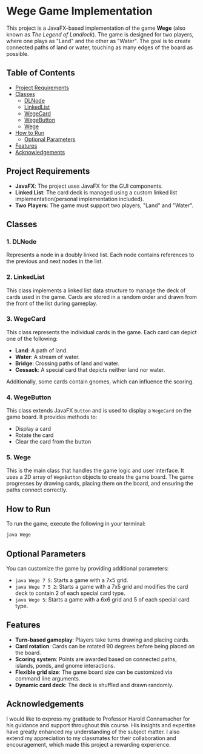 # Wege Game Implementation

This project is a JavaFX-based implementation of the game **Wege** (also known as *The Legend of Landlock*). The game is designed for two players, where one plays as "Land" and the other as "Water". The goal is to create connected paths of land or water, touching as many edges of the board as possible.

## Table of Contents
- [Project Requirements](#project-requirements)
- [Classes](#classes)
  - [DLNode](#1-dlnode)
  - [LinkedList](#2-linkedlist)
  - [WegeCard](#3-wegecard)
  - [WegeButton](#4-wegebutton)
  - [Wege](#5-wege)
- [How to Run](#how-to-run)
  - [Optional Parameters](#optional-parameters)
- [Features](#features)
- [Acknowledgements](#acknowledgements)

## Project Requirements

- **JavaFX**: The project uses JavaFX for the GUI components.
- **Linked List**: The card deck is managed using a custom linked list implementation(personal implementation included).
- **Two Players**: The game must support two players, "Land" and "Water".

## Classes

### 1. **DLNode**
Represents a node in a doubly linked list. Each node contains references to the previous and next nodes in the list.

### 2. **LinkedList**
This class implements a linked list data structure to manage the deck of cards used in the game. Cards are stored in a random order and drawn from the front of the list during gameplay.

### 3. **WegeCard**
This class represents the individual cards in the game. Each card can depict one of the following:
- **Land**: A path of land.
- **Water**: A stream of water.
- **Bridge**: Crossing paths of land and water.
- **Cossack**: A special card that depicts neither land nor water.

Additionally, some cards contain gnomes, which can influence the scoring.

### 4. **WegeButton**
This class extends JavaFX `Button` and is used to display a `WegeCard` on the game board. It provides methods to:
- Display a card
- Rotate the card
- Clear the card from the button

### 5. **Wege**
This is the main class that handles the game logic and user interface. It uses a 2D array of `WegeButton` objects to create the game board. The game progresses by drawing cards, placing them on the board, and ensuring the paths connect correctly.

## How to Run

To run the game, execute the following in your terminal:

```bash
java Wege
```

## Optional Parameters
You can customize the game by providing additional parameters:
- `java Wege 7 5`: Starts a game with a 7x5 grid.
- `java Wege 7 5 2`: Starts a game with a 7x5 grid and modifies the card deck to contain 2 of each special card type.
- `java Wege 5`: Starts a game with a 6x6 grid and 5 of each special card type.

## Features

- **Turn-based gameplay**: Players take turns drawing and placing cards.
- **Card rotation**: Cards can be rotated 90 degrees before being placed on the board.
- **Scoring system**: Points are awarded based on connected paths, islands, ponds, and gnome interactions.
- **Flexible grid size**: The game board size can be customized via command line arguments.
- **Dynamic card deck**: The deck is shuffled and drawn randomly.

## Acknowledgements

I would like to express my gratitude to Professor Harold Connamacher for his guidance and support throughout this course. His insights and expertise have greatly enhanced my understanding of the subject matter. I also extend my appreciation to my classmates for their collaboration and encouragement, which made this project a rewarding experience.
